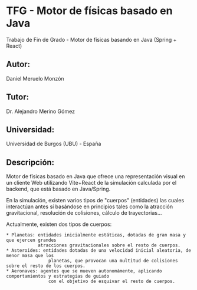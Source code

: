 # TFG - Motor de físicas basado en Java

Trabajo de Fin de Grado - Motor de físicas basando en Java (Spring + React)
## Autor: 
Daniel Meruelo Monzón
## Tutor: 
Dr. Alejandro Merino Gómez
## Universidad:
Universidad de Burgos (UBU) - España

## Descripción:

Motor de físicas basado en Java que ofrece una representación visual en un cliente Web utilizando Vite+React de la 
simulación calculada por el backend, que está basado en Java/Spring.

En la simulación, existen varios tipos de "cuerpos" (entidades) las cuales interactúan antes sí basándose en principios 
tales como la atracción gravitacional, resolución de colisiones, cálculo de trayectorias...

Actualmente, existen dos tipos de cuerpos:

    * Planetas: entidades inicialmente estáticas, dotadas de gran masa y que ejercen grandes
                atracciones gravitacionales sobre el resto de cuerpos.
    * Asteroides: entidades dotadas de una velocidad inicial aleatoria, de menor masa que los 
                    planetas, que provocan una multitud de colisiones sobre el resto de los cuerpos.
    * Aeronaves: agentes que se mueven autonomámente, aplicando comportamientos y estrategias de guiado
                    con el objetivo de esquivar el resto de cuerpos.



